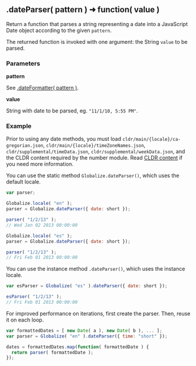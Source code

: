 ## .dateParser( pattern ) ➜ function( value )

Return a function that parses a string representing a date into a JavaScript
Date object according to the given `pattern`.

The returned function is invoked with one argument: the String `value` to be
parsed.

### Parameters

**pattern**

See [.dateFormatter( pattern )](./date-formatter.md).

**value**

String with date to be parsed, eg. `"11/1/10, 5:55 PM"`.

### Example

Prior to using any date methods, you must load
`cldr/main/{locale}/ca-gregorian.json`, `cldr/main/{locale}/timeZoneNames.json`,
`cldr/supplemental/timeData.json`, `cldr/supplemental/weekData.json`, and the
CLDR content required by the number module. Read [CLDR content][] if you need
more information.

[CLDR content]: ../../../README.md#2-cldr-content

You can use the static method `Globalize.dateParser()`, which uses the default
locale.

```javascript
var parser;

Globalize.locale( "en" );
parser = Globalize.dateParser({ date: short });

parser( "1/2/13" );
// Wed Jan 02 2013 00:00:00

Globalize.locale( "es" );
parser = Globalize.dateParser({ date: short });

parser( "1/2/13" );
// Fri Feb 01 2013 00:00:00
```

You can use the instance method `.dateParser()`, which uses the instance locale.

```javascript
var esParser = Globalize( "es" ).dateParser({ date: short });

esParser( "1/2/13" );
// Fri Feb 01 2013 00:00:00
```

For improved performance on iterations, first create the parser. Then, reuse it
on each loop.

```javascript
var formattedDates = [ new Date( a ), new Date( b ), ... ];
var parser = Globalize( "en" ).dateParser({ time: "short" });

dates = formattedDates.map(function( formattedDate ) {
  return parser( formattedDate );
});
```
